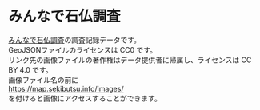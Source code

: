 # みんなで石仏調査
[みんなで石仏調査](https://map.sekibutsu.info)の調査記録データです。  
GeoJSONファイルのライセンスは CC0 です。  
リンク先の画像ファイルの著作権はデータ提供者に帰属し、ライセンスは CC BY 4.0 です。  
画像ファイル名の前に  
https://map.sekibutsu.info/images/  
を付けると画像にアクセスすることができます。  

